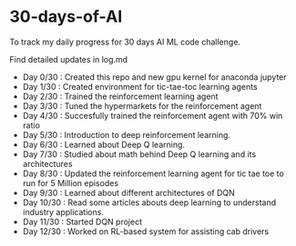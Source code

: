 # 30-days-of-AI
 To track my daily progress for 30 days AI ML code challenge. 

Find detailed updates in log.md 

- Day 0/30 : Created this repo and new gpu kernel for anaconda jupyter
- Day 1/30 : Created environment for tic-tae-toc learning agents 
- Day 2/30 : Trained the reinforcement learning agent
- Day 3/30 : Tuned the hypermarkets for the reinforcement agent
- Day 4/30 : Succesfully trained the reinforcement agent with 70% win ratio 
- Day 5/30 : Introduction to deep reinforcement learning. 
- Day 6/30 : Learned about Deep Q learning.
- Day 7/30 : Studied about math behind Deep Q learning and its architectures 
- Day 8/30 : Updated the reinforcement learning agent for tic tae toe to run for 5 Million episodes
- Day 9/30 : Learned about different architectures of DQN 
- Day 10/30 : Read some articles abouts deep learning to understand industry applications.
- Day 11/30 : Started DQN project
- Day 12/30 : Worked on RL-based system for assisting cab drivers